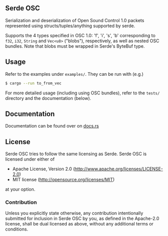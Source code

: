## Serde OSC

Serialization and deserialization of Open Sound Control 1.0 packets represented using structs/tuples/anything supported by serde.

Supports the 4 types specified in OSC 1.0: 'f', 'i', 's', 'b' corresponding to `f32`, `i32`, `String` and `Vec<u8>` ("blobs"), respectively, as well as nested OSC bundles.
Note that blobs must be wrapped in Serde's ByteBuf type.


## Usage

Refer to the examples under `examples/`. They can be run with (e.g.)

```sh
$ cargo --run to_from_vec
```

For more detailed usage (including using OSC bundles), refer to the `tests/`
directory and the documentation (below).


## Documentation

Documentation can be found over on [docs.rs](https://docs.rs/serde_osc/)


## License

Serde OSC tries to follow the same licensing as Serde. Serde OSC is licensed under either of

   * Apache License, Version 2.0 (http://www.apache.org/licenses/LICENSE-2.0)
   * MIT license (http://opensource.org/licenses/MIT)

at your option.

### Contribution

Unless you explicitly state otherwise, any contribution intentionally submitted
for inclusion in Serde OSC by you, as defined in the Apache-2.0 license, shall be
dual licensed as above, without any additional terms or conditions.
